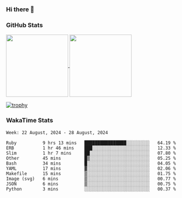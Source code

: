 ### Hi there 👋

### GitHub Stats

<a href="https://github.com/anuraghazra/github-readme-stats">
  <img align="center" height="170px" src="https://github-readme-stats.vercel.app/api/top-langs/?username=tksfjt1024&layout=compact&count_private=true&show_icons=true&show_icons=true&theme=graywhite" />
</a>
<a href="https://github.com/anuraghazra/github-readme-stats">
  <img align="center" height="170px" src="https://github-readme-stats.vercel.app/api?username=tksfjt1024&count_private=true&show_icons=true&show_icons=true&theme=graywhite" />
</a>

[![trophy](https://github-profile-trophy.vercel.app/?username=tksfjt1024)](https://github.com/ryo-ma/github-profile-trophy)

### WakaTime Stats

<!--START_SECTION:waka-->
```text
Week: 22 August, 2024 - 28 August, 2024

Ruby          9 hrs 13 mins   ████████████████░░░░░░░░░   64.19 % 
ERB           1 hr 46 mins    ███░░░░░░░░░░░░░░░░░░░░░░   12.33 % 
Slim          1 hr 7 mins     ██░░░░░░░░░░░░░░░░░░░░░░░   07.80 % 
Other         45 mins         █▒░░░░░░░░░░░░░░░░░░░░░░░   05.25 % 
Bash          34 mins         █░░░░░░░░░░░░░░░░░░░░░░░░   04.05 % 
YAML          17 mins         ▓░░░░░░░░░░░░░░░░░░░░░░░░   02.06 % 
Makefile      15 mins         ▒░░░░░░░░░░░░░░░░░░░░░░░░   01.75 % 
Image (svg)   6 mins          ▒░░░░░░░░░░░░░░░░░░░░░░░░   00.77 % 
JSON          6 mins          ▒░░░░░░░░░░░░░░░░░░░░░░░░   00.75 % 
Python        3 mins          ░░░░░░░░░░░░░░░░░░░░░░░░░   00.37 % 
```
<!--END_SECTION:waka-->
